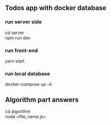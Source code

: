 ## Todos app with docker database

### run server side
cd server  
npm run dev  

### run front-end
yarn start

### run local database
docker-compose up -d

## Algorithm part answers
cd algorithm  
node <file_name.js>
